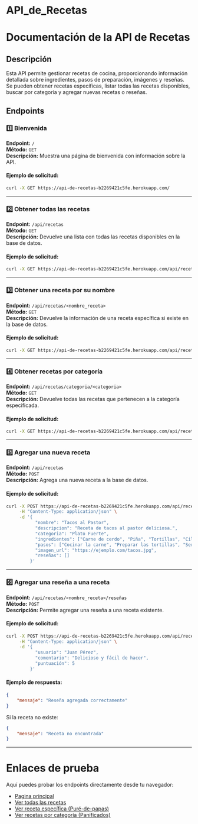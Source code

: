 # API_de_Recetas
# Documentación de la API de Recetas

## Descripción

Esta API permite gestionar recetas de cocina, proporcionando información detallada sobre ingredientes, pasos de preparación, imágenes y reseñas. Se pueden obtener recetas específicas, listar todas las recetas disponibles, buscar por categoría y agregar nuevas recetas o reseñas.

## Endpoints

### 1️⃣ Bienvenida
**Endpoint:** `/`  
**Método:** `GET`  
**Descripción:** Muestra una página de bienvenida con información sobre la API.

#### Ejemplo de solicitud:
```bash
curl -X GET https://api-de-recetas-b2269421c5fe.herokuapp.com/
```

---

### 2️⃣ Obtener todas las recetas
**Endpoint:** `/api/recetas`  
**Método:** `GET`  
**Descripción:** Devuelve una lista con todas las recetas disponibles en la base de datos.

#### Ejemplo de solicitud:
```bash
curl -X GET https://api-de-recetas-b2269421c5fe.herokuapp.com/api/recetas
```

---

### 3️⃣ Obtener una receta por su nombre
**Endpoint:** `/api/recetas/<nombre_receta>`  
**Método:** `GET`  
**Descripción:** Devuelve la información de una receta específica si existe en la base de datos.

#### Ejemplo de solicitud:
```bash
curl -X GET https://api-de-recetas-b2269421c5fe.herokuapp.com/api/recetas/Puré-de-papas
```

---

### 4️⃣ Obtener recetas por categoría
**Endpoint:** `/api/recetas/categoria/<categoria>`  
**Método:** `GET`  
**Descripción:** Devuelve todas las recetas que pertenecen a la categoría especificada.

#### Ejemplo de solicitud:
```bash
curl -X GET https://api-de-recetas-b2269421c5fe.herokuapp.com/api/recetas/categoria/Guarnición
```

---

### 5️⃣ Agregar una nueva receta
**Endpoint:** `/api/recetas`  
**Método:** `POST`  
**Descripción:** Agrega una nueva receta a la base de datos.

#### Ejemplo de solicitud:
```bash
curl -X POST https://api-de-recetas-b2269421c5fe.herokuapp.com/api/recetas \
     -H "Content-Type: application/json" \
     -d '{
           "nombre": "Tacos al Pastor",
           "descripcion": "Receta de tacos al pastor deliciosa.",
           "categoria": "Plato Fuerte",
           "ingredientes": ["Carne de cerdo", "Piña", "Tortillas", "Cilantro", "Cebolla"],
           "pasos": ["Cocinar la carne", "Preparar las tortillas", "Servir con cilantro y cebolla"],
           "imagen_url": "https://ejemplo.com/tacos.jpg",
           "reseñas": []
         }'
```

---

### 6️⃣ Agregar una reseña a una receta
**Endpoint:** `/api/recetas/<nombre_receta>/reseñas`  
**Método:** `POST`  
**Descripción:** Permite agregar una reseña a una receta existente.

#### Ejemplo de solicitud:
```bash
curl -X POST https://api-de-recetas-b2269421c5fe.herokuapp.com/api/recetas/Puré-de-papas/reseñas \
     -H "Content-Type: application/json" \
     -d '{
           "usuario": "Juan Pérez",
           "comentario": "Delicioso y fácil de hacer",
           "puntuación": 5
         }'
```

#### Ejemplo de respuesta:
```json
{
    "mensaje": "Reseña agregada correctamente"
}
```

Si la receta no existe:
```json
{
    "mensaje": "Receta no encontrada"
}
```

---
# Enlaces de prueba
Aquí puedes probar los endpoints directamente desde tu navegador:

- [Pagina principal](https://api-de-recetas-b2269421c5fe.herokuapp.com/)  
- [Ver todas las recetas](https://api-de-recetas-b2269421c5fe.herokuapp.com/api/recetas)  
- [Ver receta específica (Puré-de-papas)](https://api-de-recetas-b2269421c5fe.herokuapp.com/api/recetas/Puré-de-papas)  
- [Ver recetas por categoría (Panificados)](https://api-de-recetas-b2269421c5fe.herokuapp.com/api/recetas/categoria/Panificados)






